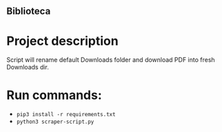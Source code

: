 ## Biblioteca

# Project description
Script will rename default Downloads folder and download PDF into fresh Downloads dir.

# Run commands:
- `pip3 install -r requirements.txt`
- `python3 scraper-script.py`
